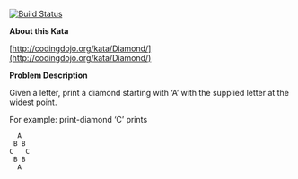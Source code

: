 [![Build Status](https://travis-ci.org/loicbaron/KataDimond.svg?branch=master)](https://travis-ci.org/loicbaron/KataDimond)

**About this Kata**

[http://codingdojo.org/kata/Diamond/](http://codingdojo.org/kata/Diamond/)

**Problem Description**

Given a letter, print a diamond starting with ‘A’ with the supplied letter at the widest point.

For example: print-diamond ‘C’ prints

```
  A
 B B
C   C
 B B
  A
```

